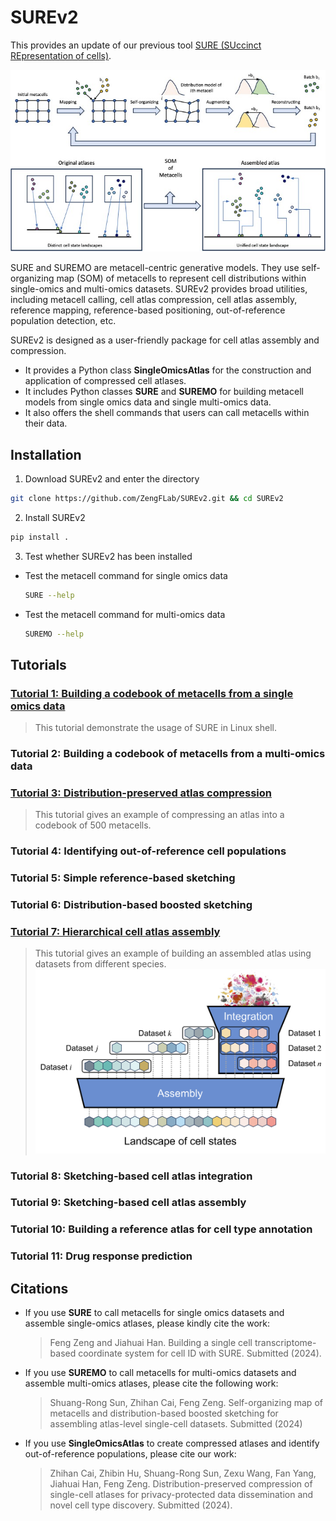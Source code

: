 # SUREv2
This provides an update of our previous tool [SURE (SUccinct REpresentation of cells)](https://github.com/ZengFLab/SURE).

![Cell Atlas Assembly](./img/figure1.jpg)

SURE and SUREMO are metacell-centric generative models. They use self-organizing map (SOM) of metacells to represent cell distributions within 
single-omics and multi-omics datasets. SUREv2 provides broad utilities, including metacell calling, cell atlas compression, cell atlas assembly, reference mapping, reference-based positioning,
out-of-reference population detection, etc. 

SUREv2 is designed as a user-friendly package for cell atlas assembly and compression. 
- It provides a Python class **SingleOmicsAtlas** for the construction and application of compressed cell atlases. 
- It includes Python classes **SURE** and **SUREMO** for building metacell models from single omics data and single multi-omics data.
- It also offers the shell commands that users can call metacells within their data. 

## Installation
1. Download SUREv2 and enter the directory
```bash
git clone https://github.com/ZengFLab/SUREv2.git && cd SUREv2
```

2. Install SUREv2
```bash
pip install .
```

3. Test whether SUREv2 has been installed
- Test the metacell command for single omics data
    ```bash
    SURE --help
    ```
- Test the metacell command for multi-omics data
    ```bash
    SUREMO --help
    ```

## Tutorials

### [Tutorial 1: Building a codebook of metacells from a single omics data](./Tutorial/tutorial_1/metacell_call_for_single_omics_dataset.ipynb)
> This tutorial demonstrate the usage of SURE in Linux shell.

### Tutorial 2: Building a codebook of metacells from a multi-omics data
### [Tutorial 3: Distribution-preserved atlas compression](./Tutorial/tutorial_3/atlas_compression.ipynb)
> This tutorial gives an example of compressing an atlas into a codebook of 500 metacells.

### Tutorial 4: Identifying out-of-reference cell populations
### Tutorial 5: Simple reference-based sketching
### Tutorial 6: Distribution-based boosted sketching
### [Tutorial 7: Hierarchical cell atlas assembly](./Tutorial/tutorial_7/hierarchical_assembly.ipynb)
> This tutorial gives an example of building an assembled atlas using datasets from different species. 
![](./img/assembly.png)

### Tutorial 8: Sketching-based cell atlas integration
### Tutorial 9: Sketching-based cell atlas assembly
### Tutorial 10: Building a reference atlas for cell type annotation
### Tutorial 11: Drug response prediction


## Citations
- If you use **SURE** to call metacells for single omics datasets and assemble single-omics atlases, please kindly cite the work:
    
    >Feng Zeng and Jiahuai Han. Building a single cell transcriptome-based coordinate system for cell ID with SURE. Submitted (2024).
    

- If you use **SUREMO** to call metacells for multi-omics datasets and assemble multi-omics atlases, please cite the following work:
    
    >Shuang-Rong Sun, Zhihan Cai, Feng Zeng. Self-organizing map of metacells and distribution-based boosted sketching for assembling atlas-level single-cell datasets. Submitted (2024)
    

- If you use **SingleOmicsAtlas** to create compressed atlases and identify out-of-reference populations, please cite our work:
    
    >Zhihan Cai, Zhibin Hu, Shuang-Rong Sun, Zexu Wang, Fan Yang, Jiahuai Han, Feng Zeng. Distribution-preserved compression of single-cell atlases for privacy-protected data dissemination and novel cell type discovery. Submitted (2024).
    